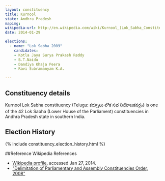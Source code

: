 ```yaml
---
layout: constituency
title: Kurnool
state: Andhra Pradesh
mapimg: 
wikipedia-url: http://en.wikipedia.com/wiki/Kurnool_(Lok_Sabha_Constituency)
date: 2014-01-29

elections: 
  - name: "Lok Sabha 2009"
    candidates: 
    - Kotla Jaya Surya Prakash Reddy 
    - B.T.Naidu 
    - Dandiya Khaja Peera 
    - Ravi Subramanyam K.A. 

---
```

## Constituency details
Kurnool Lok Sabha constituency (Telugu: కర్నూలు లోక సభ నియోజకవర్గం) is one of the 42 Lok Sabha (Lower House of the Parliament) constituencies in Andhra Pradesh state in southern India.




## Election History
{% include constituency_election_history.html %}

##Reference
Wikipedia References
- [Wikipedia profile]({{page.profile.wikipedia}}), accessed Jan 27, 2014.
- ["Delimitation of Parliamentary and Assembly Constituencies Order, 2008"][wiki1]

[wiki1]: http://eci.nic.in/eci_main/CurrentElections/CONSOLIDATED_ORDER%20_ECI%20.pdf
